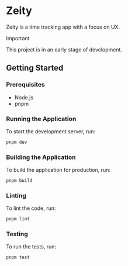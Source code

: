 # Zeity

Zeity is a time tracking app with a focus on UX.

> [!IMPORTANT]
> 
> This project is in an early stage of development.

## Getting Started

### Prerequisites

- Node.js
- pnpm

### Running the Application

To start the development server, run:

```sh
pnpm dev
```

### Building the Application
To build the application for production, run:

```sh
pnpm build
```

### Linting
To lint the code, run:

```sh
pnpm lint
```

### Testing
To run the tests, run:

```sh
pnpm test
```
